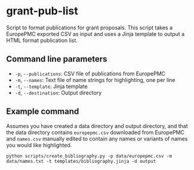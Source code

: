 # grant-pub-list

Script to format publications for grant proposals. This script takes a EuropePMC exported CSV as input and uses a Jinja template to output a HTML format publication list.

## Command line parameters

- ```-p```, ```--publications```: CSV file of publications from EuropePMC
- ```-m```, ```--names```: Text file of name strings for highlighting, one per line
- ```-t```, ```--template```: Jinja template
- ```-d```, ```--destination```: Output directory

## Example command

Assumes you have created a data directory and output directory, and that the data directory contains ```europepmc.csv``` downloaded from EuropePMC and ```names.csv``` manually edited to contain any names or variants of names you would like highlighted.

```
python scripts/create_bibliography.py -p data/europepmc.csv -m data/names.txt -t templates/bibliography.jinja -d output
```